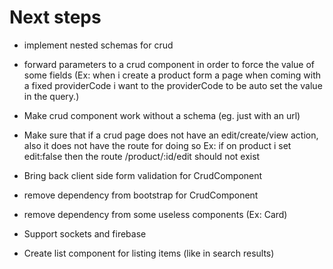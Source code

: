 # Next steps

- implement nested schemas for crud <Badge text="DONE"/>
- forward parameters to a crud component in order to force the value of some fields
(Ex: when i create a product form a page when coming with a fixed providerCode i want to the providerCode to be auto set the value in the query.)
- Make crud component work without a schema (eg. just with an url)
- Make sure  that if a crud page does not have an edit/create/view action, also it does not have the route for doing so
Ex: if on product i set edit:false then the route /product/:id/edit should not exist

- Bring back client side form validation for CrudComponent
- remove dependency from bootstrap for CrudComponent
- remove dependency from some useless components (Ex: Card)

- Support sockets and firebase
- Create list component for listing items (like in search results)
